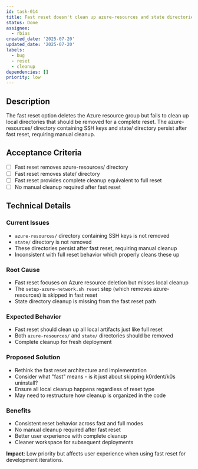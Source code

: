 ```yaml
---
id: task-014
title: Fast reset doesn't clean up azure-resources and state directories
status: Done
assignee:
  - rbias
created_date: '2025-07-20'
updated_date: '2025-07-20'
labels:
  - bug
  - reset
  - cleanup
dependencies: []
priority: low
---
```


## Description

The fast reset option deletes the Azure resource group but fails to clean up local directories that should be removed for a complete reset. The azure-resources/ directory containing SSH keys and state/ directory persist after fast reset, requiring manual cleanup.

## Acceptance Criteria

- [ ] Fast reset removes azure-resources/ directory
- [ ] Fast reset removes state/ directory
- [ ] Fast reset provides complete cleanup equivalent to full reset
- [ ] No manual cleanup required after fast reset

## Technical Details

### Current Issues
- `azure-resources/` directory containing SSH keys is not removed
- `state/` directory is not removed
- These directories persist after fast reset, requiring manual cleanup
- Inconsistent with full reset behavior which properly cleans these up

### Root Cause
- Fast reset focuses on Azure resource deletion but misses local cleanup
- The `setup-azure-network.sh reset` step (which removes azure-resources) is skipped in fast reset
- State directory cleanup is missing from the fast reset path

### Expected Behavior
- Fast reset should clean up all local artifacts just like full reset
- Both `azure-resources/` and `state/` directories should be removed
- Complete cleanup for fresh deployment

### Proposed Solution
- Rethink the fast reset architecture and implementation
- Consider what "fast" means - is it just about skipping k0rdent/k0s uninstall?
- Ensure all local cleanup happens regardless of reset type
- May need to restructure how cleanup is organized in the code

### Benefits
- Consistent reset behavior across fast and full modes
- No manual cleanup required after fast reset
- Better user experience with complete cleanup
- Cleaner workspace for subsequent deployments

**Impact**: Low priority but affects user experience when using fast reset for development iterations.
